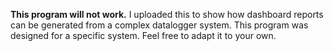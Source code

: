 <strong>This program will not work.</strong>
I uploaded this to show how dashboard reports can be generated from a complex datalogger system.
This program was designed for a specific system. Feel free to adapt it to your own.